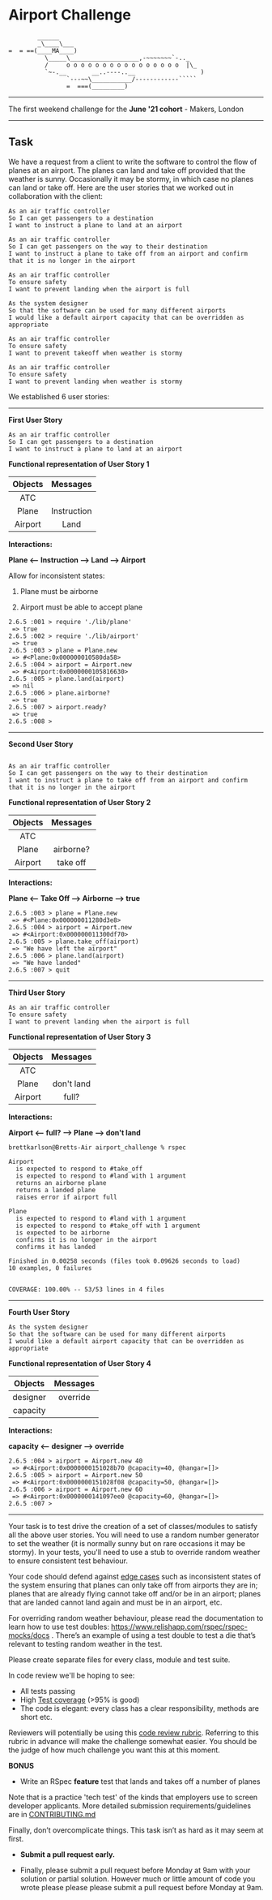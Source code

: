 Airport Challenge
=================

```
        ______
        _\____\___
=  = ==(____MA____)
          \_____\___________________,-~~~~~~~`-.._
          /     o o o o o o o o o o o o o o o o  |\_
          `~-.__       __..----..__                  )
                `---~~\___________/------------`````
                =  ===(_________)

```

----
The first weekend challenge for the **June '21 cohort** - Makers, London

----

Task
-----

We have a request from a client to write the software to control the flow of planes at an airport. The planes can land and take off provided that the weather is sunny. Occasionally it may be stormy, in which case no planes can land or take off.  Here are the user stories that we worked out in collaboration with the client:

```
As an air traffic controller 
So I can get passengers to a destination 
I want to instruct a plane to land at an airport

As an air traffic controller 
So I can get passengers on the way to their destination 
I want to instruct a plane to take off from an airport and confirm that it is no longer in the airport

As an air traffic controller 
To ensure safety 
I want to prevent landing when the airport is full 

As the system designer
So that the software can be used for many different airports
I would like a default airport capacity that can be overridden as appropriate

As an air traffic controller 
To ensure safety 
I want to prevent takeoff when weather is stormy 

As an air traffic controller 
To ensure safety 
I want to prevent landing when weather is stormy 
```


We established 6 user stories:

----

**First User Story**
```
As an air traffic controller 
So I can get passengers to a destination 
I want to instruct a plane to land at an airport
```

**Functional representation of User Story 1**


|        Objects | Messages      |
| :------------: |:-------------:|
| ATC            |               |
| Plane          | Instruction   |
| Airport        | Land          |

**Interactions:**

**Plane <-- Instruction --> Land --> Airport**

Allow for inconsistent states:

  1. Plane must be airborne

  2. Airport must be able to accept plane

```
2.6.5 :001 > require './lib/plane'
 => true 
2.6.5 :002 > require './lib/airport'
 => true 
2.6.5 :003 > plane = Plane.new
 => #<Plane:0x000000010580da58> 
2.6.5 :004 > airport = Airport.new
 => #<Airport:0x0000000105816630> 
2.6.5 :005 > plane.land(airport)
 => nil 
2.6.5 :006 > plane.airborne?
 => true 
2.6.5 :007 > airport.ready?
 => true 
2.6.5 :008 > 
```
----

**Second User Story**

```

As an air traffic controller 
So I can get passengers on the way to their destination 
I want to instruct a plane to take off from an airport and confirm that it is no longer in the airport
```


**Functional representation of User Story 2**

|        Objects | Messages      |
| :------------: |:-------------:|
| ATC            |               |
| Plane          | airborne?     |
| Airport        | take off      |

**Interactions:**

**Plane <-- Take Off --> Airborne --> true**

```
2.6.5 :003 > plane = Plane.new
 => #<Plane:0x000000011280d3e8> 
2.6.5 :004 > airport = Airport.new
 => #<Airport:0x000000011300df70> 
2.6.5 :005 > plane.take_off(airport)
 => "We have left the airport" 
2.6.5 :006 > plane.land(airport)
 => "We have landed" 
2.6.5 :007 > quit
```

----
**Third User Story**

```
As an air traffic controller 
To ensure safety 
I want to prevent landing when the airport is full
```

**Functional representation of User Story 3**

|        Objects | Messages      |
| :------------: |:-------------:|
| ATC            |               |
| Plane          | don't land    |
| Airport        | full?         |

**Interactions:**

**Airport <-- full? --> Plane --> don't land**

```
brettkarlson@Bretts-Air airport_challenge % rspec

Airport
  is expected to respond to #take_off
  is expected to respond to #land with 1 argument
  returns an airborne plane
  returns a landed plane
  raises error if airport full

Plane
  is expected to respond to #land with 1 argument
  is expected to respond to #take_off with 1 argument
  is expected to be airborne
  confirms it is no longer in the airport
  confirms it has landed

Finished in 0.00258 seconds (files took 0.09626 seconds to load)
10 examples, 0 failures


COVERAGE: 100.00% -- 53/53 lines in 4 files
```

----
**Fourth User Story**

```
As the system designer
So that the software can be used for many different airports
I would like a default airport capacity that can be overridden as appropriate
```
**Functional representation of User Story 4**

|        Objects | Messages      |
| :------------: |:-------------:|
| designer       |override       |
| capacity        |          |

**Interactions:**

**capacity <-- designer --> override** 
```
2.6.5 :004 > airport = Airport.new 40
 => #<Airport:0x0000000151028b70 @capacity=40, @hangar=[]> 
2.6.5 :005 > airport = Airport.new 50
 => #<Airport:0x0000000151028f08 @capacity=50, @hangar=[]> 
2.6.5 :006 > airport = Airport.new 60
 => #<Airport:0x0000000141097ee0 @capacity=60, @hangar=[]> 
2.6.5 :007 > 
```

---
Your task is to test drive the creation of a set of classes/modules to satisfy all the above user stories. You will need to use a random number generator to set the weather (it is normally sunny but on rare occasions it may be stormy). In your tests, you'll need to use a stub to override random weather to ensure consistent test behaviour.

Your code should defend against [edge cases](http://programmers.stackexchange.com/questions/125587/what-are-the-difference-between-an-edge-case-a-corner-case-a-base-case-and-a-b) such as inconsistent states of the system ensuring that planes can only take off from airports they are in; planes that are already flying cannot take off and/or be in an airport; planes that are landed cannot land again and must be in an airport, etc.

For overriding random weather behaviour, please read the documentation to learn how to use test doubles: https://www.relishapp.com/rspec/rspec-mocks/docs . There’s an example of using a test double to test a die that’s relevant to testing random weather in the test.

Please create separate files for every class, module and test suite.

In code review we'll be hoping to see:

* All tests passing
* High [Test coverage](https://github.com/makersacademy/course/blob/main/pills/test_coverage.md) (>95% is good)
* The code is elegant: every class has a clear responsibility, methods are short etc. 

Reviewers will potentially be using this [code review rubric](docs/review.md).  Referring to this rubric in advance will make the challenge somewhat easier.  You should be the judge of how much challenge you want this at this moment.

**BONUS**

* Write an RSpec **feature** test that lands and takes off a number of planes

Note that is a practice 'tech test' of the kinds that employers use to screen developer applicants.  More detailed submission requirements/guidelines are in [CONTRIBUTING.md](CONTRIBUTING.md)

Finally, don’t overcomplicate things. This task isn’t as hard as it may seem at first.

* **Submit a pull request early.**

* Finally, please submit a pull request before Monday at 9am with your solution or partial solution.  However much or little amount of code you wrote please please please submit a pull request before Monday at 9am.
